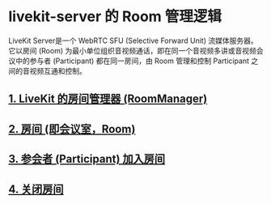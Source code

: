 # livekit-server 的 Room 管理逻辑

LiveKit Server是一个 WebRTC SFU (Selective Forward Unit) 流媒体服务器。它以房间 (Room) 为最小单位组织音视频通话，即在同一个音视频多讲或音视频会议中的参与者 (Participant) 都在同一房间，由 Room 管理和控制 Participant 之间的音视频互通和控制。

## [1. LiveKit 的房间管理器 (RoomManager)](./RoomManager_Analysis.md)

## [2. 房间 (即会议室，Room)](./Room.md)

## [3. 参会者 (Participant) 加入房间](./Participant_Join_Room.md)

## [4. 关闭房间](./Close_the_Room.md)